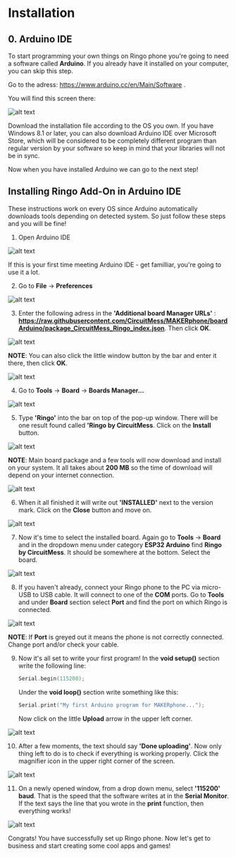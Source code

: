 # Installation

## 0. Arduino IDE

To start programming your own things on Ringo phone you're going to need a software called **Arduino**. If you already have it installed on your computer, you can skip this step. 

Go to the adress: https://www.arduino.cc/en/Main/Software .

You will find this screen there:

![alt text](https://www.circuitmess.com/wp-content/uploads/Arduino.png)

Download the installation file according to the OS you own. If you have Windows 8.1 or later, you can also download Arduino IDE over Microsoft Store, which will be considered to be completely different program than regular version by your software so keep in mind that your libraries will not be in sync.

Now when you have installed Arduino we can go to the next step!

## Installing Ringo Add-On in Arduino IDE

These instructions work on every OS since Arduino automatically downloads tools depending on detected system. So just follow these steps and you will be fine!

1. Open Arduino IDE

![alt text](https://www.circuitmess.com/wp-content/uploads/Pic1.png)

If this is your first time meeting Arduino IDE - get familliar, you're going to use it a lot.

2. Go to **File** -> **Preferences**

![alt text](https://www.circuitmess.com/wp-content/uploads/Pic2.png)

3. Enter the following adress in the **'Additional board Manager URLs'** : **https://raw.githubusercontent.com/CircuitMess/MAKERphone/boardArduino/package_CircuitMess_Ringo_index.json**. Then click **OK**.

![alt text](https://www.circuitmess.com/wp-content/uploads/Pic3.png)

**NOTE**: You can also click the little window button by the bar and enter it there, then click **OK**.     

![alt text](https://www.circuitmess.com/wp-content/uploads/Pic5.png)

4. Go to **Tools** -> **Board** -> **Boards Manager...**

![alt text](https://www.circuitmess.com/wp-content/uploads/Pic7.png)

5. Type **'Ringo'** into the bar on top of the pop-up window.
There will be one result found called **'Ringo by CircuitMess**. Click on the **Install** button.

![alt text](https://www.circuitmess.com/wp-content/uploads/Pic8.png)

**NOTE**: Main board package and a few tools will now download and install on your system. It all takes about **200 MB** so the time of download will depend on your internet connection. 

![alt text](https://www.circuitmess.com/wp-content/uploads/Pic9.png)

6. When it all finished it will write out **'INSTALLED'** next to the version mark. Click on the **Close** button and move on.

![alt text](https://www.circuitmess.com/wp-content/uploads/Pic10.png)

7. Now it's time to select the installed board. Again go to **Tools** -> **Board** and in the dropdown menu under category **ESP32 Arduino** find **Ringo by CircuitMess**. It should be somewhere at the bottom. Select the board.

![alt text](https://www.circuitmess.com/wp-content/uploads/Pic11.png)

8. If you haven't already, connect your Ringo phone to the PC via micro-USB to USB cable. It will connect to one of the **COM** ports. Go to **Tools** and under **Board** section select **Port** and find the port on which Ringo is connected.  

![alt text](https://www.circuitmess.com/wp-content/uploads/Pic13.png)

**NOTE**: If **Port** is greyed out it means the phone is not correctly connected. Change port and/or check your cable.

9. Now it's all set to write your first program! In the **void setup()** section write the following line:  
   
    ```cpp
    Serial.begin(115200);
     ``` 
   
   Under the **void loop()** section write something like this:   


    ```cpp
    Serial.print("My first Arduino program for MAKERphone...");
     ```

     Now click on the little **Upload** arrow in the upper left corner.

![alt text](https://www.circuitmess.com/wp-content/uploads/Pic14.png)

10. After a few moments, the text should say **'Done uploading'**. Now only thing left to do is to check if everything is working properly. Click the magnifier icon in the upper right corner of the screen.

![alt text](https://www.circuitmess.com/wp-content/uploads/Pic15-1.png)

11. On a newly opened window, from a drop down menu, select **'115200' baud**. That is the speed that the software writes at in the **Serial Monitor**. If the text says the line that you wrote in the **print** function, then everything works!  

![alt text](https://www.circuitmess.com/wp-content/uploads/Pic16.png)


Congrats! You have successfully set up Ringo phone. Now let's get to business and start creating some cool apps and games!
